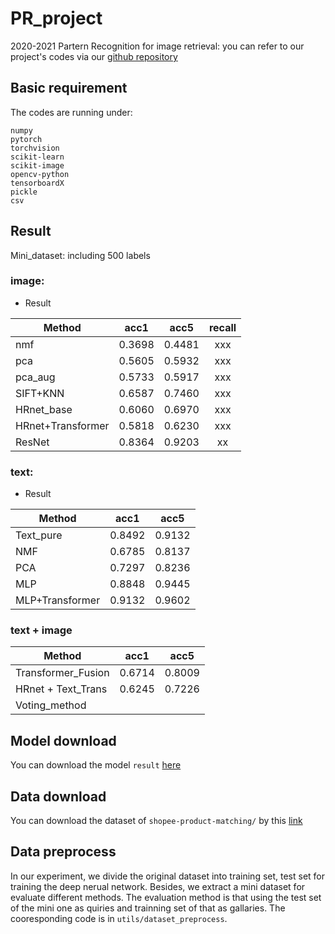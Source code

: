 # PR_project
2020-2021 Partern Recognition for image retrieval: you can refer to our project's codes via our [github repository](https://github.com/Yu-Yy/PR_project) 

## Basic requirement
The codes are running under:
```
numpy
pytorch
torchvision
scikit-learn
scikit-image
opencv-python
tensorboardX
pickle
csv
```

## Result
Mini_dataset: including 500 labels

### image:
- Result

| Method     | acc1     | acc5     | recall     |
| ---------- | :-----------:  | :-----------: | :-----------: |
| nmf     | 0.3698    | 0.4481     | xxx |
| pca     | 0.5605     | 0.5932     | xxx |
| pca_aug     | 0.5733     | 0.5917     | xxx |
| SIFT+KNN     | 0.6587    | 0.7460     | xxx |
| HRnet_base     | 0.6060     | 0.6970     | xxx |
| HRnet+Transformer     | 0.5818     | 0.6230     | xxx |
| ResNet |  0.8364   |  0.9203   |  xx   |



### text:
- Result

| Method     | acc1     | acc5     |
| ---------- | :-----------:  | :-----------: |
| Text_pure     | 0.8492     | 0.9132     |
| NMF     | 0.6785     | 0.8137     |
| PCA     | 0.7297    | 0.8236     |
| MLP     | 0.8848     | 0.9445     |
| MLP+Transformer     | 0.9132    | 0.9602     |

### text + image

| Method     | acc1     | acc5     |
| ---------- | :-----------:  | :-----------: |
| Transformer_Fusion     | 0.6714     | 0.8009     |
| HRnet + Text_Trans     | 0.6245  |   0.7226   |
| Voting_method     |      |      |


## Model download
You can download the model `result` [here](https://cloud.tsinghua.edu.cn/d/42a31128af9d401f8aa9/)

## Data download
You can download the dataset of `shopee-product-matching/` by this [link](https://cloud.tsinghua.edu.cn/f/5c7ba8c55e04478d86d9/) 

## Data preprocess
In our experiment, we divide the original dataset into training set, test set for training the deep nerual network. Besides, we 
extract a mini dataset for evaluate different methods. The evaluation method is that using the test set of the mini one as quiries and trainning set of that as gallaries.
The cooresponding code is in `utils/dataset_preprocess`.<br>
